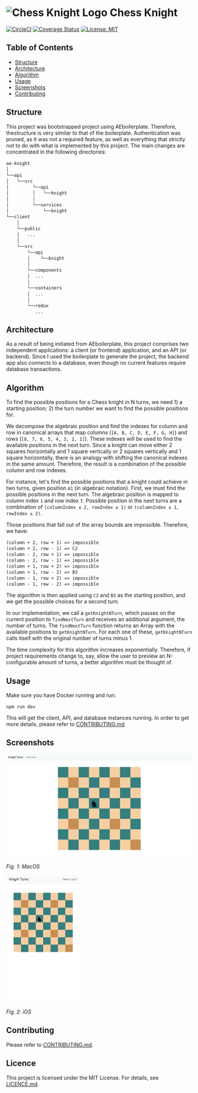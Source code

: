 # ![Chess Knight Logo](/client/public/favicon/favicon.ico) Chess Knight 

[![CircleCI](https://circleci.com/gh/ribeirojose/ae-knight.svg?style=svg)](https://circleci.com/gh/ribeirojose/ae-knight) [![Coverage Status](https://coveralls.io/repos/github/ribeirojose/ae-knight/badge.svg?branch=master)](https://coveralls.io/github/ribeirojose/ae-knight?branch=master) [![License: MIT](https://img.shields.io/badge/License-MIT-green.svg)](/LICENCE.md)

## Table of Contents
- [Structure](#structure)
- [Architecture](#architecture)
- [Algorithm](#algorithm)
- [Usage](#usage)
- [Screenshots](#Screenshots)
- [Contributing](#contributing)


## Structure 

This project was bootstrapped project using AEboilerplate. Therefore, thestructure is very similar to that of the boilerplate. Authentication was pruned, as it was not a required feature, as well as everything that strictly not to do with what is implemented by this project. The main changes are concentrated in the following directories:

```
ae-knight
│
└──api
│   └──src
│         └──api
│         │   └──knight
│         │   
│         └──services
│             └──knight
└──client
    │   
    └──public
    │   ...
    │
    └──src
        └──api
        │    └──knight
        │
        └──components
        │  ...
        │  
        └──containers
        │  ...
        │  
        └──redux
           ...
```

## Architecture

As a result of being initiated from AEboilerplate, this project comprises two independent applications: a client (or frontend) application, and an API (or backend). Since I used the boilerplate to generate the project, the backend app also connects to a database, even though no current features require database transactions.

## Algorithm

To find the possible positions for a Chess knight in N turns, we need 1) a starting position; 2) the turn number we want to find the possible positions for. 

We decompose the algebraic position and find the indexes for column and row in canonical arrays that map columns (`[A, B, C, D, E, F, G, H]`) and rows (`[8, 7, 6, 5, 4, 3, 2, 1]`). These indexes will be used to find the available positions in the next turn. Since a knight can move either 2 squares horizontally and 1 square vertically or 2 squares vertically and 1 square horizontally, there is an analogy with shifting the canonical indexes in the same amount. Therefore, the result is a combination of the possible column and row indexes.

For instance, let's find the possible positions that a knight could achieve in two turns, given position `A1` (in algebraic notation). First, we must find the possible positions in the next turn. The algebraic position is mapped to column index `1` and row index `7`. Possible position in the next turns are a combination of `(columnIndex ± 2, rowIndex ± 1)` or `(columnIndex ± 1, rowIndex ± 2)`.

Those positions that fall out of the array bounds are impossible. Therefore, we have:

```
(column + 2, row + 1) => impossible
(column + 2, row - 1) => C2
(column - 2, row + 1) => impossible
(column - 2, row - 1) => impossible
(column + 1, row + 2) => impossible
(column + 1, row - 2) => B3
(column - 1, row + 2) => impossible
(column - 1, row - 2) => impossible
```

 The algorithm is then applied using `C2` and `B3` as the starting position, and we get the possible choices for a second turn. 

In our implementation, we call a `getKnightNTurn`, which passes on the current position to `findNextTurn` and receives an additional argument, the number of turns. The `findNextTurn` function returns an Array with the available positions to `getKnightNTurn`. For each one of these, `getKnightNTurn` calls itself with the original number of turns minus 1. 

The time complexity for this algorithm increases exponentially. Therefore, if project requirements change to, say, allow the user to preview an N-configurable amount of turns, a better algorithm must be thought of.

## Usage

Make sure you have Docker running and run:

```shell
npm run dev
```

This will get the client, API, and database instances running. In order to get more details, please refer to [CONTRIBUTING.md](/docs/CONTRIBUTING.md)

## Screenshots

<img src="docs/mac-chrome.jpg" width="700">

*Fig. 1: MacOS*

<img src="docs/ios.jpg" width="200">

*Fig. 2: iOS*


## Contributing 
Please refer to [CONTRIBUTING.md](docs//CONTRIBUTING.md).

## Licence
This project is licensed under the MIT License. For details, see [LICENCE.md](docs/LICENCE.md).
